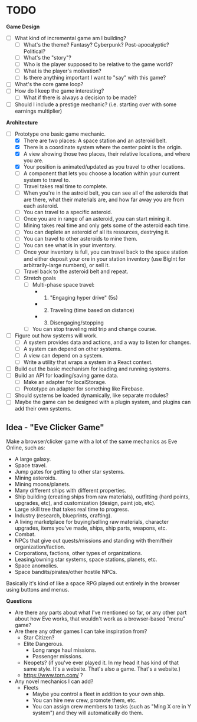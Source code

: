 # TODO

**Game Design**

- [ ] What kind of incremental game am I building?
  - [ ] What's the theme? Fantasy? Cyberpunk? Post-apocalyptic? Political?
  - [ ] What's the "story"?
  - [ ] Who is the player supposed to be relative to the game world?
  - [ ] What is the player's motivation?
  - [ ] Is there anything important I want to "say" with this game?
- [ ] What's the core game loop?
- [ ] How do I keep the game interesting?
  - [ ] What if there is always a decision to be made?
- [ ] Should I include a prestige mechanic? (i.e. starting over with some earnings multiplier)

**Architecture**

- [ ] Prototype one basic game mechanic.
  - [x] There are two places: A space station and an asteroid belt.
  - [x] There is a coordinate system where the center point is the origin.
  - [x] A view showing those two places, their relative locations, and where you are.
  - [x] Your position is animated/updated as you travel to other locations.
  - [ ] A component that lets you choose a location within your current system to travel to.
  - [ ] Travel takes real time to complete.
  - [ ] When you're in the astroid belt, you can see all of the asteroids that are there, what their
        materials are, and how far away you are from each asteroid.
  - [ ] You can travel to a specific asteroid.
  - [ ] Once you are in range of an asteroid, you can start mining it.
  - [ ] Mining takes real time and only gets some of the asteroid each time.
  - [ ] You can deplete an asteroid of all its resources, destrying it.
  - [ ] You can travel to other asteroids to mine them.
  - [ ] You can see what is in your inventory.
  - [ ] Once your inventory is full, you can travel back to the space station and either deposit
        your ore in your station inventory (use BigInt for arbitrarily-large numbers), or sell it.
  - [ ] Travel back to the asteroid belt and repeat.
  - [ ] Stretch goals
    - [ ] Multi-phase space travel:
      - 1. "Engaging hyper drive" (5s)
      - 2. Traveling (time based on distance)
      - 3. Disengaging/stopping
    - [ ] You can stop traveling mid trip and change course.
- [ ] Figure out how systems will work.
  - [ ] A system provides data and actions, and a way to listen for changes.
  - [ ] A system can depend on other systems.
  - [ ] A view can depend on a system.
  - [ ] Write a utility that wraps a system in a React context.
- [ ] Build out the basic mechanism for loading and running systems.
- [ ] Build an API for loading/saving game data.
  - [ ] Make an adapter for localStorage.
  - [ ] Prototype an adapter for something like Firebase.
- [ ] Should systems be loaded dynamically, like separate modules?
- [ ] Maybe the game can be designed with a plugin system, and plugins can add their own systems.

## Idea - "Eve Clicker Game"

Make a browser/clicker game with a lot of the same mechanics as Eve Online, such as:

- A large galaxy.
- Space travel.
- Jump gates for getting to other star systems.
- Mining asteroids.
- Mining moons/planets.
- Many different ships with different properties.
- Ship building (creating ships from raw materials), outfitting (hard points, upgrades, etc),
  and customization (design, paint job, etc).
- Large skill tree that takes real time to progress.
- Industry (research, blueprints, crafting).
- A living marketplace for buying/selling raw materials, character upgrades, items you've made,
  ships, ship parts, weapons, etc.
- Combat.
- NPCs that give out quests/missions and standing with them/their organization/faction.
- Corporations, factions, other types of organizations.
- Leasing/owning star systems, space stations, planets, etc.
- Space anomolies.
- Space bandits/pirates/other hostile NPCs.

Basically it's kind of like a space RPG played out entirely in the browser using buttons and menus.

**Questions**

- Are there any parts about what I've mentioned so far, or any other part about how Eve works,
  that wouldn't work as a browser-based "menu" game?
- Are there any other games I can take inspiration from?
  - Star Citizen?
  - Elite Dangerous.
    - Long range haul missions.
    - Passenger missions.
  - Neopets? (if you've ever played it. In my head it has kind of that same style. It's a website.
    That's also a game. That's a website.)
  - https://www.torn.com/ ?
- Any novel mechanics I can add?
  - Fleets
    - Maybe you control a fleet in addition to your own ship.
    - You can hire new crew, promote them, etc.
    - You can assign crew members to tasks (such as "Ming X ore in Y system") and they will
      automatically do them.
